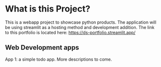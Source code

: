 
# What is this Project?
This is a webapp project to showcase python products.
The application will be using streamlit as a hosting method and development addition.
The link to this portfolio is located here: https://ds-portfolio.streamlit.app/

## Web Development apps
App 1: a simple todo app.
More descriptions to come.
